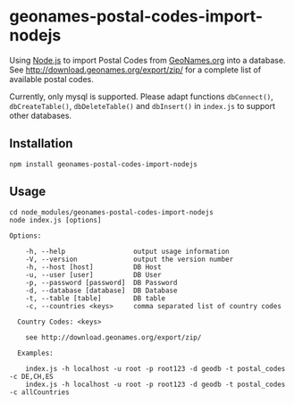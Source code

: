 geonames-postal-codes-import-nodejs
===================================

Using [Node.js](http://nodejs.org) to import Postal Codes from [GeoNames.org](http://www.geonames.org) into a database. See http://download.geonames.org/export/zip/ for a complete list of available postal codes. 

Currently, only mysql is supported. Please adapt functions ````dbConnect()````, ````dbCreateTable()````, ````dbDeleteTable()```` and ````dbInsert()```` in ````index.js```` to support other databases.


Installation
------------

````
npm install geonames-postal-codes-import-nodejs
````


Usage
-----

````
cd node_modules/geonames-postal-codes-import-nodejs
node index.js [options]

Options:

    -h, --help                 output usage information
    -V, --version              output the version number
    -h, --host [host]          DB Host
    -u, --user [user]          DB User
    -p, --password [password]  DB Password
    -d, --database [database]  DB Database
    -t, --table [table]        DB table
    -c, --countries <keys>     comma separated list of country codes

  Country Codes: <keys>

    see http://download.geonames.org/export/zip/

  Examples:

    index.js -h localhost -u root -p root123 -d geodb -t postal_codes -c DE,CH,ES
    index.js -h localhost -u root -p root123 -d geodb -t postal_codes -c allCountries
```` 